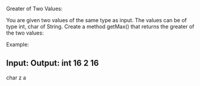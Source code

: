 Greater of Two Values:


You are given two values of the same type as input. The values can be of type int, char of String. Create a method getMax() that returns the greater of the two values:



Example:

 
Input:                    Output:
int                         16
2
16
-------------------------------------
char                         z
a
